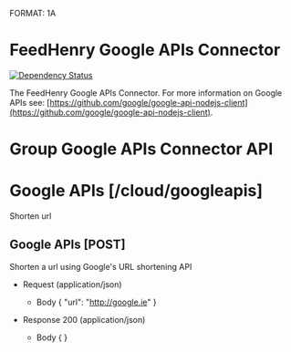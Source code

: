 FORMAT: 1A

# FeedHenry Google APIs Connector
[![Dependency Status](https://img.shields.io/david/feedhenry-templates/fh-connector-google-cloud.svg?style=flat-square)](https://david-dm.org/feedhenry-templates/fh-connector-google-cloud)

The FeedHenry Google APIs Connector. For more information on Google APIs see: [https://github.com/google/google-api-nodejs-client](https://github.com/google/google-api-nodejs-client).

# Group Google APIs Connector API

# Google APIs [/cloud/googleapis]

Shorten url

## Google APIs [POST] 

Shorten a url using Google's URL shortening API

+ Request (application/json)
    + Body
            {
              "url": "http://google.ie"
            }

+ Response 200 (application/json)
    + Body
            {
            }
